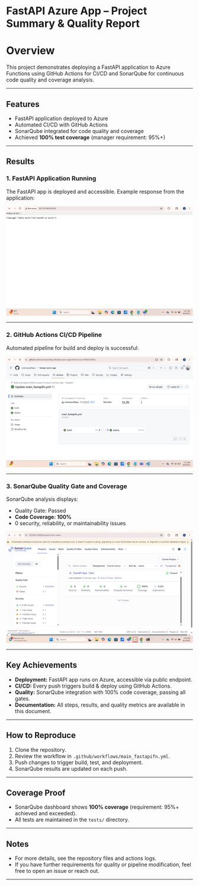 # FastAPI Azure App – Project Summary & Quality Report

# Overview

This project demonstrates deploying a FastAPI application to Azure Functions using GitHub Actions for CI/CD and SonarQube for continuous code quality and coverage analysis.

---

## Features

- FastAPI application deployed to Azure
- Automated CI/CD with GitHub Actions
- SonarQube integrated for code quality and coverage
- Achieved **100% test coverage** (manager requirement: 95%+)

---

## Results

### 1. FastAPI Application Running

The FastAPI app is deployed and accessible. Example response from the application:

![alt text](Screenshot-49.png)

---

### 2. GitHub Actions CI/CD Pipeline

Automated pipeline for build and deploy is successful:

![image2](Screenshot-50.png)

---

### 3. SonarQube Quality Gate and Coverage

SonarQube analysis displays:
- Quality Gate: Passed
- **Code Coverage: 100%**
- 0 security, reliability, or maintainability issues

![image3](Screenshot-45.png)

---

## Key Achievements

- **Deployment:** FastAPI app runs on Azure, accessible via public endpoint.
- **CI/CD:** Every push triggers build & deploy using GitHub Actions.
- **Quality:** SonarQube integration with 100% code coverage, passing all gates.
- **Documentation:** All steps, results, and quality metrics are available in this document.

---

## How to Reproduce

1. Clone the repository.
2. Review the workflow in `.github/workflows/main_fastapifn.yml`.
3. Push changes to trigger build, test, and deployment.
4. SonarQube results are updated on each push.

---

## Coverage Proof

- SonarQube dashboard shows **100% coverage** (requirement: 95%+ achieved and exceeded).
- All tests are maintained in the `tests/` directory.

---

## Notes

- For more details, see the repository files and actions logs.
- If you have further requirements for quality or pipeline modification, feel free to open an issue or reach out.

---
